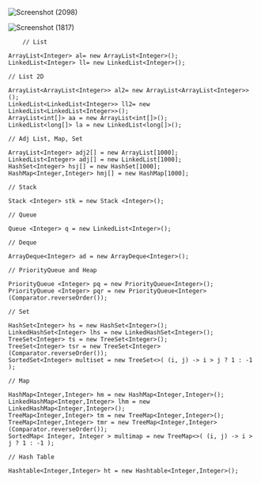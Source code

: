![Screenshot (2098)](https://github.com/ShadmanShariar/My_Java_Template_For_Competitive_Programming/assets/75669228/729926ac-43eb-4bce-9388-87e54fbbdfbc)

![Screenshot (1817)](https://github.com/ShadmanShariar/My_Java_Template_For_Competitive_Programming/assets/75669228/b165a541-4973-4123-86a8-062d289dbcb2)

        // List
	
	ArrayList<Integer> al= new ArrayList<Integer>();
	LinkedList<Integer> ll= new LinkedList<Integer>();
	
	// List 2D
	
	ArrayList<ArrayList<Integer>> al2= new ArrayList<ArrayList<Integer>>();
	LinkedList<LinkedList<Integer>> ll2= new LinkedList<LinkedList<Integer>>();
	ArrayList<int[]> aa = new ArrayList<int[]>();
	LinkedList<long[]> la = new LinkedList<long[]>();
	
	// Adj List, Map, Set
	
	ArrayList<Integer> adj2[] = new ArrayList[1000];
	LinkedList<Integer> adj[] = new LinkedList[1000];
	HashSet<Integer> hsj[] = new HashSet[1000];
	HashMap<Integer,Integer> hmj[] = new HashMap[1000];

	// Stack
	
	Stack <Integer> stk = new Stack <Integer>();
	
	// Queue
	
	Queue <Integer> q = new LinkedList<Integer>();
	
	// Deque
	
	ArrayDeque<Integer> ad = new ArrayDeque<Integer>();
	
	// PriorityQueue and Heap
	
	PriorityQueue <Integer> pq = new PriorityQueue<Integer>();
	PriorityQueue <Integer> pqr = new PriorityQueue<Integer>(Comparator.reverseOrder());
	
	// Set 
	
	HashSet<Integer> hs = new HashSet<Integer>();
	LinkedHashSet<Integer> lhs = new LinkedHashSet<Integer>();
	TreeSet<Integer> ts = new TreeSet<Integer>();
	TreeSet<Integer> tsr = new TreeSet<Integer>(Comparator.reverseOrder());
	SortedSet<Integer> multiset = new TreeSet<>( (i, j) -> i > j ? 1 : -1 );
	
	// Map
	
	HashMap<Integer,Integer> hm = new HashMap<Integer,Integer>();
	LinkedHashMap<Integer,Integer> lhm = new LinkedHashMap<Integer,Integer>();
	TreeMap<Integer,Integer> tm = new TreeMap<Integer,Integer>();
	TreeMap<Integer,Integer> tmr = new TreeMap<Integer,Integer>(Comparator.reverseOrder());
	SortedMap< Integer, Integer > multimap = new TreeMap<>( (i, j) -> i > j ? 1 : -1 );
	
	// Hash Table
	
	Hashtable<Integer,Integer> ht = new Hashtable<Integer,Integer>();
